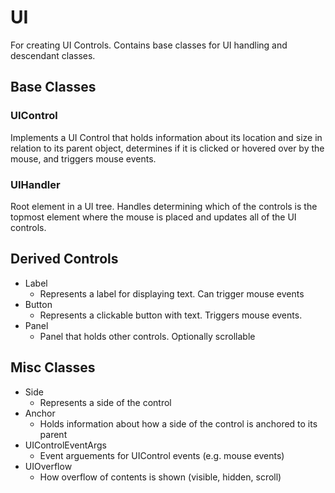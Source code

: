 # UI
For creating UI Controls. Contains base classes for UI handling and descendant classes.

## Base Classes

### UIControl
Implements a UI Control that holds information about its location and size in relation to its parent object, determines if it is 
clicked or hovered over by the mouse, and triggers mouse events.

### UIHandler
Root element in a UI tree. Handles determining which of the controls is the topmost element where the mouse is placed and updates all of the UI controls.

## Derived Controls
- Label
  - Represents a label for displaying text. Can trigger mouse events
- Button
  - Represents a clickable button with text. Triggers mouse events.
- Panel
  - Panel that holds other controls. Optionally scrollable

## Misc Classes
- Side
  - Represents a side of the control
- Anchor
  - Holds information about how a side of the control is anchored to its parent
- UIControlEventArgs
  - Event arguements for UIControl events (e.g. mouse events)
- UIOverflow
  - How overflow of contents is shown (visible, hidden, scroll)
